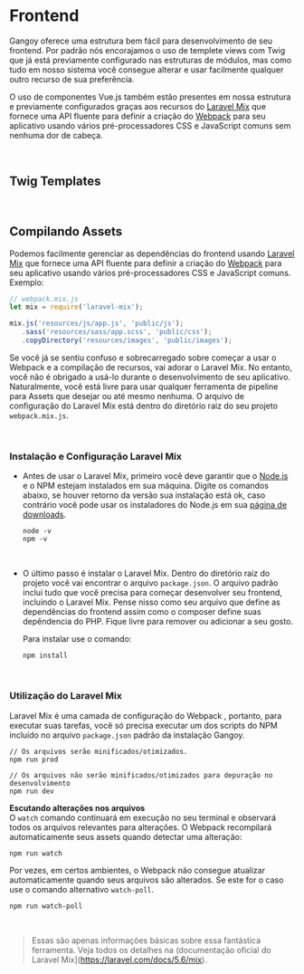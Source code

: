 # Frontend
Gangoy oferece uma estrutura bem fácil para desenvolvimento de seu frontend. Por padrão nós encorajamos o uso de templete views com Twig que já está previamente configurado nas estruturas de módulos, mas como tudo em nosso sistema você consegue alterar e usar facilmente qualquer outro recurso de sua preferência.<br>

O uso de componentes Vue.js também estão presentes em nossa estrutura  e previamente configurados graças aos recursos do [Laravel Mix](#assets) que fornece uma API fluente para definir a criação do [Webpack](https://webpack.js.org/) para seu aplicativo usando vários pré-processadores CSS e JavaScript comuns sem nenhuma dor de cabeça.

<br>

## Twig Templates


<br>

## <a name="assets"></a>Compilando Assets
Podemos facilmente gerenciar as dependências do frontend usando [Laravel Mix](https://laravel.com/docs/5.6/mix) que fornece uma API fluente para definir a criação do [Webpack](https://webpack.js.org/) para seu aplicativo usando vários pré-processadores CSS e JavaScript comuns. Exemplo:

```javascript
// webpack.mix.js
let mix = require('laravel-mix');

mix.js('resources/js/app.js', 'public/js');
   .sass('resources/sass/app.scss', 'public/css');
   .copyDirectory('resources/images', 'public/images');

```
Se você já se sentiu confuso e sobrecarregado sobre começar a usar o Webpack e a compilação de recursos, vai adorar o Laravel Mix. No entanto, você não é obrigado a usá-lo durante o desenvolvimento de seu aplicativo. Naturalmente, você está livre para usar qualquer ferramenta de pipeline para Assets que desejar ou até mesmo nenhuma. O arquivo de configuração do Laravel Mix está dentro do diretório raiz do seu projeto `webpack.mix.js`.

<br>

### Instalação e Configuração Laravel Mix
- Antes de usar o Laravel Mix, primeiro você deve garantir que o [Node.js]() e o NPM estejam instalados em sua máquina. Digite os comandos abaixo, se houver retorno da versão sua instalação está ok, caso contrário você pode usar os instaladores do Node.js em sua [página de downloads](https://nodejs.org/en/download/).

    ```
    node -v
    npm -v
    ```

<br>

- O último passo é instalar o Laravel Mix. Dentro do diretório raiz do projeto você vai encontrar o arquivo `package.json`. O arquivo padrão inclui tudo que você precisa para começar desenvolver seu frontend, incluindo o Laravel Mix. Pense nisso como seu arquivo que define as dependências do frontend assim como o composer define suas depêndencia do PHP. Fique livre para remover ou adicionar a seu gosto.<br>

    Para instalar use o comando:
    ```
    npm install
    ```
<br>

### Utilização do Laravel Mix
Laravel Mix é uma camada de configuração do Webpack , portanto, para executar suas tarefas, você só precisa executar um dos scripts do NPM incluído no arquivo `package.json` padrão da instalação Gangoy.

```
// Os arquivos serão minificados/otimizados.
npm run prod

// Os arquivos não serão minificados/otimizados para depuração no desenvolvimento
npm run dev

```
**Escutando alterações nos arquivos** <br>
O `watch` comando continuará em execução no seu terminal e observará todos os arquivos relevantes para alterações. O Webpack recompilará automaticamente seus assets quando detectar uma alteração:

```
npm run watch
```
Por vezes, em certos ambientes, o Webpack não consegue atualizar automaticamente quando seus arquivos são alterados. Se este for o caso use o comando alternativo `watch-poll`.
```
npm run watch-poll
```

<br>

>Essas são apenas informações básicas sobre essa fantástica ferramenta. Veja todos os detalhes na (documentação oficial do Laravel Mix](https://laravel.com/docs/5.6/mix).